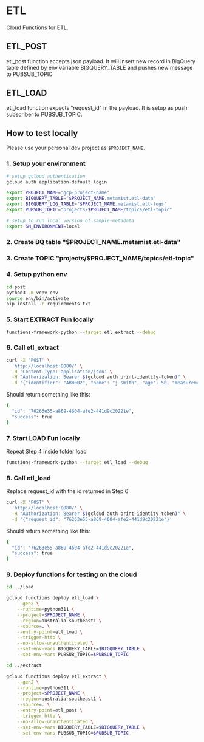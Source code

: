 # ETL

Cloud Functions for ETL.

## ETL_POST

etl_post function accepts json payload. It will insert new record in BigQuery table defined by env variable BIGQUERY_TABLE and pushes new message to PUBSUB_TOPIC


## ETL_LOAD

etl_load function expects "request_id" in the payload. It is setup as push subscriber to PUBSUB_TOPIC.


## How to test locally

Please use your personal dev project as `$PROJECT_NAME`.

### 1. Setup your environment

```bash
# setup gcloud authentication
gcloud auth application-default login

export PROJECT_NAME="gcp-project-name"
export BIGQUERY_TABLE="$PROJECT_NAME.metamist.etl-data"
export BIGQUERY_LOG_TABLE="$PROJECT_NAME.metamist.etl-logs"
export PUBSUB_TOPIC="projects/$PROJECT_NAME/topics/etl-topic"

# setup to run local version of sample-metadata
export SM_ENVIRONMENT=local
```

### 2. Create BQ table "$PROJECT_NAME.metamist.etl-data"

### 3. Create TOPIC "projects/$PROJECT_NAME/topics/etl-topic"

### 4. Setup python env

```bash
cd post
python3 -m venv env
source env/bin/activate
pip install -r requirements.txt
```

### 5. Start EXTRACT Fun locally

```bash
functions-framework-python --target etl_extract --debug
```

### 6. Call etl_extract

```bash
curl -X 'POST' \
  'http://localhost:8080/' \
  -H 'Content-Type: application/json' \
  -H "Authorization: Bearer $(gcloud auth print-identity-token)" \
  -d '{"identifier": "AB0002", "name": "j smith", "age": 50, "measurement": "98.7", "observation": "B++", "receipt_date": "1/02/2023"}'
```

Should return something like this:

```bash
{
  "id": "76263e55-a869-4604-afe2-441d9c20221e",
  "success": true
}
```

### 7. Start LOAD Fun locally

Repeat Step 4 inside folder load

```bash
functions-framework-python --target etl_load --debug
```

### 8. Call etl_load

Replace request_id with the id returned in Step 6

```bash
curl -X 'POST' \
  'http://localhost:8080/' \
  -H "Authorization: Bearer $(gcloud auth print-identity-token)" \
  -d '{"request_id": "76263e55-a869-4604-afe2-441d9c20221e"}'
```

Should return something like this:

```bash
{
  "id": "76263e55-a869-4604-afe2-441d9c20221e",
  "success": true
}
```


### 9. Deploy functions for testing on the cloud

```bash
cd ../load

gcloud functions deploy etl_load \
    --gen2 \
    --runtime=python311 \
    --project=$PROJECT_NAME \
    --region=australia-southeast1 \
    --source=. \
    --entry-point=etl_load \
    --trigger-http \
    --no-allow-unauthenticated \
    --set-env-vars BIGQUERY_TABLE=$BIGQUERY_TABLE \
    --set-env-vars PUBSUB_TOPIC=$PUBSUB_TOPIC
```

```bash
cd ../extract

gcloud functions deploy etl_extract \
    --gen2 \
    --runtime=python311 \
    --project=$PROJECT_NAME \
    --region=australia-southeast1 \
    --source=. \
    --entry-point=etl_post \
    --trigger-http \
    --no-allow-unauthenticated \
    --set-env-vars BIGQUERY_TABLE=$BIGQUERY_TABLE \
    --set-env-vars PUBSUB_TOPIC=$PUBSUB_TOPIC
```
